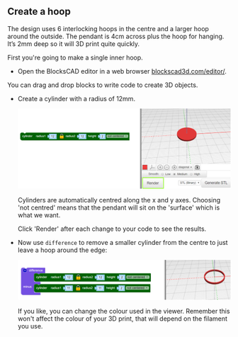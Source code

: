 ## Create a hoop

The design uses 6 interlocking hoops in the centre  and  a larger hoop around the outside. The pendant is 4cm across plus the hoop for hanging. It’s 2mm deep so it will 3D print quite quickly.

First you're going to make a single inner hoop. 

+ Open the BlocksCAD editor in a web browser [blockscad3d.com/editor/](https://www.blockscad3d.com/editor/).

You can drag and drop blocks to write code to create 3D objects. 

+ Create a cylinder with a radius of 12mm. 

	![screenshot](images/pendant-cylinder.png) 
	
	Cylinders are automatically centred along the x and y axes. Choosing 'not centred' means that the pendant will sit on the 'surface' which is what we want. 
	
	Click 'Render' after each change to your code to see the results. 
	
+ Now use `difference` to remove a smaller cylinder from the centre to just leave a hoop around the edge:

	![screenshot](images/pendant-hoop.png) 
	
	If you like, you can change the colour used in the viewer. Remember this won't affect the colour of your 3D print, that will depend on the filament you use. 
	

	
	